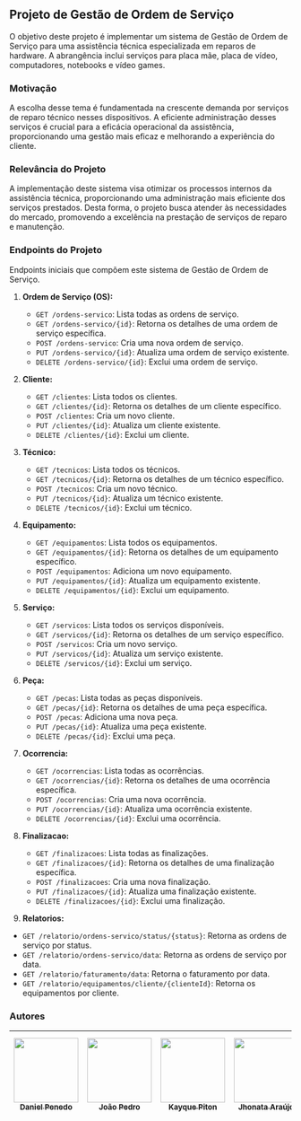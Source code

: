 ## Projeto de Gestão de Ordem de Serviço

O objetivo deste projeto é implementar um sistema de Gestão de Ordem de Serviço para uma assistência técnica especializada em reparos de hardware. A abrangência inclui serviços para placa mãe, placa de vídeo, computadores, notebooks e vídeo games.

### Motivação

A escolha desse tema é fundamentada na crescente demanda por serviços de reparo técnico nesses dispositivos. A eficiente administração desses serviços é crucial para a eficácia operacional da assistência, proporcionando uma gestão mais eficaz e melhorando a experiência do cliente.

### Relevância do Projeto

A implementação deste sistema visa otimizar os processos internos da assistência técnica, proporcionando uma administração mais eficiente dos serviços prestados. Desta forma, o projeto busca atender às necessidades do mercado, promovendo a excelência na prestação de serviços de reparo e manutenção.

### Endpoints do Projeto

Endpoints iniciais que compõem este sistema de Gestão de Ordem de Serviço.


1. **Ordem de Serviço (OS):**
   - `GET /ordens-servico`: Lista todas as ordens de serviço.
   - `GET /ordens-servico/{id}`: Retorna os detalhes de uma ordem de serviço específica.
   - `POST /ordens-servico`: Cria uma nova ordem de serviço.
   - `PUT /ordens-servico/{id}`: Atualiza uma ordem de serviço existente.
   - `DELETE /ordens-servico/{id}`: Exclui uma ordem de serviço.

2. **Cliente:**
   - `GET /clientes`: Lista todos os clientes.
   - `GET /clientes/{id}`: Retorna os detalhes de um cliente específico.
   - `POST /clientes`: Cria um novo cliente.
   - `PUT /clientes/{id}`: Atualiza um cliente existente.
   - `DELETE /clientes/{id}`: Exclui um cliente.

3. **Técnico:**
   - `GET /tecnicos`: Lista todos os técnicos.
   - `GET /tecnicos/{id}`: Retorna os detalhes de um técnico específico.
   - `POST /tecnicos`: Cria um novo técnico.
   - `PUT /tecnicos/{id}`: Atualiza um técnico existente.
   - `DELETE /tecnicos/{id}`: Exclui um técnico.

4. **Equipamento:**
   - `GET /equipamentos`: Lista todos os equipamentos.
   - `GET /equipamentos/{id}`: Retorna os detalhes de um equipamento específico.
   - `POST /equipamentos`: Adiciona um novo equipamento.
   - `PUT /equipamentos/{id}`: Atualiza um equipamento existente.
   - `DELETE /equipamentos/{id}`: Exclui um equipamento.

5. **Serviço:**
   - `GET /servicos`: Lista todos os serviços disponíveis.
   - `GET /servicos/{id}`: Retorna os detalhes de um serviço específico.
   - `POST /servicos`: Cria um novo serviço.
   - `PUT /servicos/{id}`: Atualiza um serviço existente.
   - `DELETE /servicos/{id}`: Exclui um serviço.

6. **Peça:**
   - `GET /pecas`: Lista todas as peças disponíveis.
   - `GET /pecas/{id}`: Retorna os detalhes de uma peça específica.
   - `POST /pecas`: Adiciona uma nova peça.
   - `PUT /pecas/{id}`: Atualiza uma peça existente.
   - `DELETE /pecas/{id}`: Exclui uma peça.

7. **Ocorrencia:**
   - `GET /ocorrencias`: Lista todas as ocorrências.
   - `GET /ocorrencias/{id}`: Retorna os detalhes de uma ocorrência específica.
   - `POST /ocorrencias`: Cria uma nova ocorrência.
   - `PUT /ocorrencias/{id}`: Atualiza uma ocorrência existente.
   - `DELETE /ocorrencias/{id}`: Exclui uma ocorrência.

8. **Finalizacao:**
   - `GET /finalizacoes`: Lista todas as finalizações.
   - `GET /finalizacoes/{id}`: Retorna os detalhes de uma finalização específica.
   - `POST /finalizacoes`: Cria uma nova finalização.
   - `PUT /finalizacoes/{id}`: Atualiza uma finalização existente.
   - `DELETE /finalizacoes/{id}`: Exclui uma finalização.

9. **Relatorios:**
- `GET /relatorio/ordens-servico/status/{status}`: Retorna as ordens de serviço por status.
- `GET /relatorio/ordens-servico/data`: Retorna as ordens de serviço por data.
- `GET /relatorio/faturamento/data`: Retorna o faturamento por data.
- `GET /relatorio/equipamentos/cliente/{clienteId}`: Retorna os equipamentos por cliente.

### Autores

| [<img src="https://avatars.githubusercontent.com/u/84890636?v=4" width=115><br><sub>Daniel Penedo</sub>](https://github.com/DanielPenedo97?tab=repositories) |  [<img src="https://avatars.githubusercontent.com/u/32523778?v=4" width=115><br><sub>João Pedro</sub>](https://github.com/joaopedropinto) |  [<img src="https://avatars.githubusercontent.com/u/76014751?v=4" width=115><br><sub>Kayque Piton</sub>](https://github.com/kayquepiton) | [<img src="https://avatars.githubusercontent.com/u/34558728?v=4" width=115><br><sub>Jhonata Araújo</sub>](https://github.com/DStalkerBR) | [<img src="https://avatars.githubusercontent.com/u/32984720?v=4" width=115><br><sub>Valber Francisco dos Santos</sub>](https://github.com/ValberF) |
| :---: | :---: | :---: | :---: | :---: |
